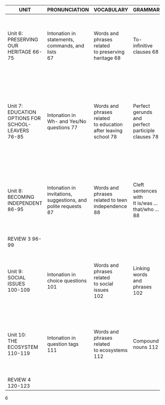 | UNIT | PRONUNCIATION | VOCABULARY | GRAMMAR | READING |
|------|----------------|-------------|----------|---------|
| Unit 6: <br> PRESERVING OUR <br> HERITAGE 66-75 | Intonation in <br> statements, <br> commands, and lists <br> 67 | Words and <br> phrases related <br> to preserving <br> heritage 68 | To-infinitive <br> clauses 68 | Reading for <br> main ideas <br> and specific <br> information in an <br> article about an <br> ideas competition <br> 69 |
| Unit 7: <br> EDUCATION <br> OPTIONS FOR <br> SCHOOL-LEAVERS <br> 76-85 | Intonation in <br> Wh- and Yes/No <br> questions 77 | Words and <br> phrases related <br> to education <br> after leaving <br> school 78 | Perfect gerunds <br> and perfect <br> participle <br> clauses 78 | Reading for <br> main ideas <br> and specific <br> information in <br> an article about <br> different study <br> options after <br> leaving school <br> 79 |
| Unit 8: <br> BECOMING <br> INDEPENDENT <br> 86-95 | Intonation in <br> invitations, <br> suggestions, and <br> polite requests 87 | Words and <br> phrases <br> related to teen <br> independence <br> 88 | Cleft <br> sentences with <br> It is/was ... <br> that/who ... 88 | Reading for <br> main ideas <br> and specific <br> information in <br> an article about <br> how teens <br> can become <br> independent 89 |
| REVIEW 3 96-99 | | | | |
| Unit 9: <br> SOCIAL ISSUES <br> 100-109 | Intonation in <br> choice questions <br> 101 | Words and <br> phrases related <br> to social issues <br> 102 | Linking words <br> and phrases <br> 102 | Reading for <br> main ideas <br> and specific <br> information in <br> an article about <br> peer pressure <br> 103 |
| Unit 10: <br> THE ECOSYSTEM <br> 110-119 | Intonation in <br> question tags 111 | Words and <br> phrases related <br> to ecosystems <br> 112 | Compound <br> nouns 112 | Reading for <br> main ideas <br> and specific <br> information in an <br> article about a <br> national park <br> 113 |
| REVIEW 4 120-123 | | | | |

6
